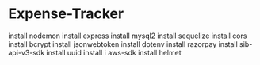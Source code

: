 # Expense-Tracker

install nodemon
install express
install mysql2
install sequelize
install cors
install bcrypt
install jsonwebtoken
install dotenv
install razorpay
install sib-api-v3-sdk
install uuid
install i aws-sdk
install helmet
